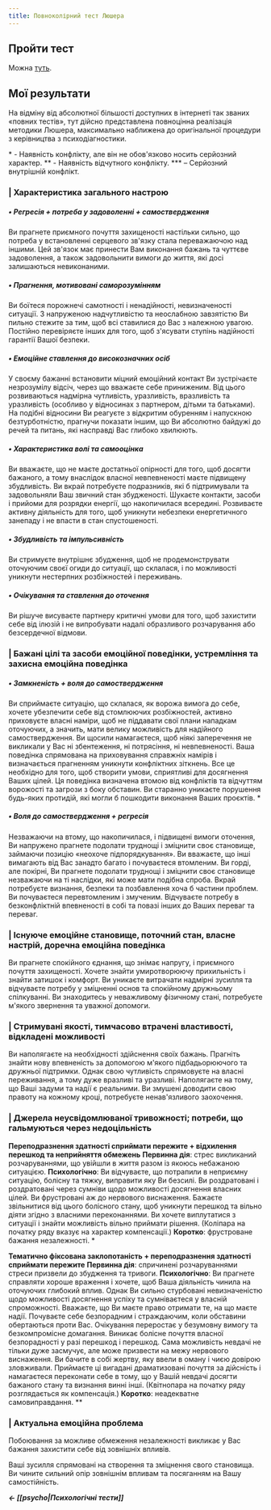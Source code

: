 ```yaml
---
title: Повноколірний тест Люшера
---
```


## Пройти тест
Можна [туть](https://psytests.org/luscher/fullcolor.html).

## Мої результати

На відміну від абсолютної більшості доступних в інтернеті так званих «повних тестів», тут дійсно представлена повноцінна реалізація методики Люшера, максимально наближена до оригінальної процедури з керівництва з психодіагностики.

\* - Наявність конфлікту, але він не обов'язково носить серйозний характер.
\*\* - Наявність відчутного конфлікту.
\*\*\* – Серйозний внутрішній конфлікт.

### | Характеристика загального настрою
##### • Регресія + потреба у задоволенні + самоствердження
Ви прагнете приємного почуття захищеності настільки сильно, що потреба у встановленні серцевого зв'язку стала переважаючою над іншими. Цей зв'язок має принести Вам виконання бажань та чуттєве задоволення, а також задовольнити вимоги до життя, які досі залишаються невиконаними.

##### • Прагнення, мотивовані саморозумінням
Ви боїтеся порожнечі самотності і ненадійності, невизначеності ситуації. З напруженою надчутливістю та неослабною завзятістю Ви пильно стежите за тим, щоб всі ставилися до Вас з належною увагою. Постійно перевіряєте інших для того, щоб з'ясувати ступінь надійності гарантії Вашої безпеки.

##### • Емоційне ставлення до високозначних осіб
У своєму бажанні встановити міцний емоційний контакт Ви зустрічаєте незрозумілу відсіч, через що вважаєте себе приниженим. Від цього розвиваються надмірна чутливість, уразливість, вразливість та уразливість (особливо у відносинах з партнером, дітьми та батьками). На подібні відносини Ви реагуєте з відкритим обуренням і напускною безтурботністю, прагнучи показати іншим, що Ви абсолютно байдужі до речей та питань, які насправді Вас глибоко хвилюють.

##### • Характеристика волі та самооцінка
Ви вважаєте, що не маєте достатньої опірності для того, щоб досягти бажаного, а тому внаслідок власної невпевненості маєте підвищену збудливість. Ви вкрай потребуєте подразників, які б підтримували та задовольняли Ваш звичний стан збудженості. Шукаєте контакти, засоби і прийоми для розрядки енергії, що накопичилася всередині. Розвиваєте активну діяльність для того, щоб уникнути небезпеки енергетичного занепаду і не впасти в стан спустошеності.

##### • Збудливість та імпульсивність
Ви стримуєте внутрішнє збудження, щоб не продемонструвати оточуючим своєї огиди до ситуації, що склалася, і по можливості уникнути нестерпних розбіжностей і переживань.

##### • Очікування та ставлення до оточення
Ви рішуче висуваєте партнеру критичні умови для того, щоб захистити себе від ілюзій і не випробувати надалі образливого розчарування або безсердечної відмови.

### | Бажані цілі та засоби емоційної поведінки, устремління та захисна емоційна поведінка

##### • Замкненість + воля до самоствердження
Ви сприймаєте ситуацію, що склалася, як ворожа вимога до себе, хочете убезпечити себе від стомлюючих розбіжностей, активно приховуєте власні наміри, щоб не піддавати свої плани нападкам оточуючих, а значить, мати велику можливість для надійного самоствердження. Ви щосили намагаєтеся, щоб ніякі заперечення не викликали у Вас ні збентеження, ні потрясіння, ні невпевненості. Ваша поведінка спрямована на приховування справжніх намірів і визначається прагненням уникнути конфліктних зіткнень. Все це необхідно для того, щоб створити умови, сприятливі для досягнення Ваших цілей. Ця поведінка визначена втомою від конфліктів та відчуттям ворожості та загрози з боку обставин. Ви старанно уникаєте порушення будь-яких протидій, які могли б пошкодити виконання Ваших проєктів. *

##### • Воля до самоствердження + регресія
Незважаючи на втому, що накопичилася, і підвищені вимоги оточення, Ви напружено прагнете подолати труднощі і зміцнити своє становище, займаючи позицію «неохоче підпорядкування». Ви вважаєте, що інші вимагають від Вас занадто багато і почуваєтеся втомленим. Ви горді, але покірні, Ви прагнете подолати труднощі і зміцнити своє становище незважаючи на ті наслідки, які може мати подібна спроба. Вкрай потребуєте визнання, безпеки та позбавлення хоча б частини проблем. Ви почуваєтеся перевтомленим і змученим. Відчуваєте потребу в безконфліктній впевненості в собі та повазі інших до Ваших переваг та переваг.

### | Існуюче емоційне становище, поточний стан, власне настрій, доречна емоційна поведінка

Ви прагнете спокійного єднання, що знімає напругу, і приємного почуття захищеності. Хочете знайти умиротворюючу прихильність і знайти затишок і комфорт. Ви уникаєте витрачати надмірні зусилля та відчуваєте потребу у зміцненні основ та спокійному дружньому спілкуванні. Ви знаходитесь у неважливому фізичному стані, потребуєте м'якого звернення та уважної допомоги.

### | Стримувані якості, тимчасово втрачені властивості, відкладені можливості

Ви наполягаєте на необхідності здійснення своїх бажань. Прагніть знайти нову впевненість за допомогою м'якого підбадьорюючого та дружньої підтримки. Однак свою чутливість спрямовуєте на власні переживання, а тому дуже вразливі та уразливі. Наполягаєте на тому, що Ваші задуми та надії є реальними. Ви змушені доводити свою правоту на кожному кроці, потребуєте ненав'язливого заохочення.

### | Джерела неусвідомлюваної тривожності; потреби, що гальмуються через недоцільність

**Переподразнення здатності сприймати пережите + відхилення перешкод та неприйняття обмежень**
**Первинна дія**: стрес викликаний розчаруваннями, що увійшли в життя разом із якоюсь небажаною ситуацією.
**Психологічно**: Ви відчуваєте, що потрапили в неприємну ситуацію, болісну та тяжку, виправити яку Ви безсилі. Ви роздратовані і роздратовані через сумніви щодо можливості досягнення власних цілей. Ви фрустровані аж до нервового виснаження. Бажаєте звільнитися від цього болісного стану, щоб уникнути перешкод та вільно діяти згідно з власними переконаннями. Ви хочете виплутатися з ситуації і знайти можливість вільно приймати рішення. (Коліпара на початку ряду вказує на характер компенсації.)
**Коротко**: фрустроване бажання незалежності. *

**Тематично фіксована заклопотаність + переподразнення здатності сприймати пережите**
**Первинна дія**: спричинені розчаруваннями стреси призвели до збудження та тривоги.
**Психологічно**: Ви прагнете справляти хороше враження і хочете, щоб Ваша діяльність чинила на оточуючих глибокий вплив. Однак Ви сильно стурбовані невизначеністю щодо можливості досягнення успіху та сумніваєтеся у власній спроможності. Вважаєте, що Ви маєте право отримати те, на що маєте надії. Почуваєте себе безпорадним і страждаючим, коли обставини обертаються проти Вас. Очікування переростає у безумовну вимогу та безкомпромісне домагання. Виникає болісне почуття власної безпорадності у разі перешкод і перешкод. Сама можливість невдачі не тільки дуже засмучує, але може призвести на межу нервового виснаження. Ви бачите в собі жертву, яку ввели в оману і чиєю довірою зловживали. Приймаєте ці вигадані драматизовані почуття за дійсність і намагаєтеся переконати себе в тому, що у Вашій невдачі досягти бажаного стану та визнання винні інші. (Квітнопара на початку ряду розглядається як компенсація.)
**Коротко**: неадекватне самовиправдання. **

### | Актуальна емоційна проблема
Побоювання за можливе обмеження незалежності викликає у Вас бажання захистити себе від зовнішніх впливів.

Ваші зусилля спрямовані на створення та зміцнення свого становища. Ви чините сильний опір зовнішнім впливам та посяганням на Вашу самостійність.

***← [[psycho|Психологічні тести]]***